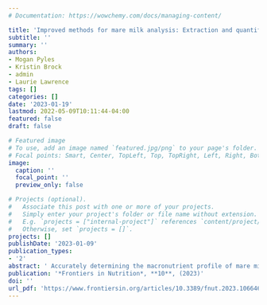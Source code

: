 ```yaml
---
# Documentation: https://wowchemy.com/docs/managing-content/

title: 'Improved methods for mare milk analysis: Extraction and quantification of mare milk carbohydrates and assessment of FTIR-based macronutrient quantification'
subtitle: ''
summary: ''
authors:
- Mogan Pyles
- Kristin Brock
- admin
- Laurie Lawrence
tags: []
categories: []
date: '2023-01-19'
lastmod: 2022-05-09T10:11:44-04:00
featured: false
draft: false

# Featured image
# To use, add an image named `featured.jpg/png` to your page's folder.
# Focal points: Smart, Center, TopLeft, Top, TopRight, Left, Right, BottomLeft, Bottom, BottomRight.
image:
  caption: ''
  focal_point: ''
  preview_only: false

# Projects (optional).
#   Associate this post with one or more of your projects.
#   Simply enter your project's folder or file name without extension.
#   E.g. `projects = ["internal-project"]` references `content/project/deep-learning/index.md`.
#   Otherwise, set `projects = []`.
projects: []
publishDate: '2023-01-09'
publication_types:
- '2'
abstract: ' Accurately determining the macronutrient profile of mare milk is a precursor to studying how milk composition affects foals’ growth and development. This study optimized and validated an extraction and quantification method for mare milk oligosaccharides, which make up a portion of the carbohydrate fraction of mare milk. Mare milk was extracted with chloroform and methanol, and oligosaccharides were selectively isolated from the carbohydrate fraction using porous-graphitized carbon solid-phase-extraction (SPE). Good recovery rates for milk oligosaccharides (between 70 and 100%) were achieved with the optimized method. This study also compared the use of Fourier-Transform infrared (FTIR) spectroscopy versus wet chemistry quantification methods for protein, fat, and lactose. The FTIR method produced statistically equivalent protein contents to the wet chemistry method, along with substantial savings in both analyst time and consumable consumption. FTIR analysis slightly underestimated the fat content of mare milk relative to the official wet chemistry method, with the difference between the methods increasing at higher fat contents. FTIR also overestimated the lactose content of mare milk and appeared to generate “lactose” values that included the milk oligosaccharides and thus represented the total carbohydrate (lactose and milk oligosaccharides) content of mare milk.'
publication: '*Frontiers in Nutrition*, **10**, (2023)'
doi: ''
url_pdf: 'https://www.frontiersin.org/articles/10.3389/fnut.2023.1066463/full'
---
```

